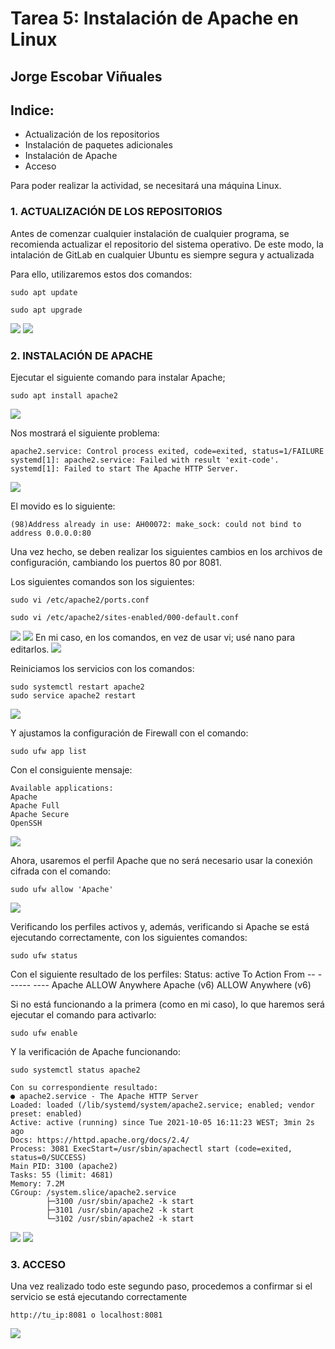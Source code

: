# Tarea 5: Instalación de Apache en Linux

  ## Jorge Escobar Viñuales

  ## Indice:
 - Actualización de los repositorios
 - Instalación de paquetes adicionales
 - Instalación de Apache
 - Acceso

 Para poder realizar la actividad, se necesitará una máquina Linux.

 ### 1. ACTUALIZACIÓN DE LOS REPOSITORIOS

Antes de comenzar cualquier instalación de cualquier programa, se recomienda actualizar el repositorio del sistema operativo. De este modo, la intalación de GitLab en cualquier Ubuntu es siempre segura y actualizada

Para ello, utilizaremos estos dos comandos:

    sudo apt update

    sudo apt upgrade

![](https://github.com/Jorgeev27/GIT/blob/main/img/Tarea%205%20-%20Instalaci%C3%B3n%20de%20Apache%20en%20Linux/Apache%201.png)
![](https://github.com/Jorgeev27/GIT/blob/main/img/Tarea%205%20-%20Instalaci%C3%B3n%20de%20Apache%20en%20Linux/Apache%202.png)

  ### 2. INSTALACIÓN DE APACHE
Ejecutar el siguiente comando para instalar Apache;

    sudo apt install apache2


![](https://github.com/Jorgeev27/GIT/blob/main/img/Tarea%205%20-%20Instalaci%C3%B3n%20de%20Apache%20en%20Linux/Apache%203.png)

Nos mostrará el siguiente problema:

    apache2.service: Control process exited, code=exited, status=1/FAILURE
    systemd[1]: apache2.service: Failed with result 'exit-code'.
    systemd[1]: Failed to start The Apache HTTP Server.

![](https://github.com/Jorgeev27/GIT/blob/main/img/Tarea%205%20-%20Instalaci%C3%B3n%20de%20Apache%20en%20Linux/Apache%204.png)

El movido es lo siguiente:

    (98)Address already in use: AH00072: make_sock: could not bind to address 0.0.0.0:80

Una vez hecho, se deben realizar los siguientes cambios en los archivos de configuración, cambiando los puertos 80 por 8081.

Los siguientes comandos son los siguientes:

    sudo vi /etc/apache2/ports.conf

    sudo vi /etc/apache2/sites-enabled/000-default.conf

![](https://github.com/Jorgeev27/GIT/blob/main/img/Tarea%205%20-%20Instalaci%C3%B3n%20de%20Apache%20en%20Linux/Apache%205.png)
![](https://github.com/Jorgeev27/GIT/blob/main/img/Tarea%205%20-%20Instalaci%C3%B3n%20de%20Apache%20en%20Linux/Apache%206.png)
En mi caso, en los comandos, en vez de usar vi; usé nano para editarlos.
![](https://github.com/Jorgeev27/GIT/blob/main/img/Tarea%205%20-%20Instalaci%C3%B3n%20de%20Apache%20en%20Linux/Apache%207.png)

Reiniciamos los servicios con los comandos:

    sudo systemctl restart apache2
    sudo service apache2 restart

![](https://github.com/Jorgeev27/GIT/blob/main/img/Tarea%205%20-%20Instalaci%C3%B3n%20de%20Apache%20en%20Linux/Apache%208.png)

Y ajustamos la configuración de Firewall con el comando:

    sudo ufw app list

Con el consiguiente mensaje:

    Available applications:
    Apache
    Apache Full
    Apache Secure
    OpenSSH

![](https://github.com/Jorgeev27/GIT/blob/main/img/Tarea%205%20-%20Instalaci%C3%B3n%20de%20Apache%20en%20Linux/Apache%209.png)

Ahora, usaremos el perfil Apache que no será necesario usar la conexión cifrada con el comando:

    sudo ufw allow 'Apache'

![](https://github.com/Jorgeev27/GIT/blob/main/img/Tarea%205%20-%20Instalaci%C3%B3n%20de%20Apache%20en%20Linux/Apache%2010.png)

Verificando los perfiles activos y, además, verificando si Apache se está ejecutando correctamente, con los siguientes comandos:

    sudo ufw status

Con el siguiente resultado de los perfiles:
    Status: active
    To             Action         From
    --             ------         ----
    Apache         ALLOW          Anywhere
    Apache (v6)    ALLOW          Anywhere (v6)

Si no está funcionando a la primera (como en mi caso), lo que haremos será ejecutar el comando para activarlo:

    sudo ufw enable



Y la verificación de Apache funcionando:

    sudo systemctl status apache2

    Con su correspondiente resultado:
    ● apache2.service - The Apache HTTP Server
    Loaded: loaded (/lib/systemd/system/apache2.service; enabled; vendor preset: enabled)
    Active: active (running) since Tue 2021-10-05 16:11:23 WEST; 3min 2s ago
    Docs: https://httpd.apache.org/docs/2.4/
    Process: 3081 ExecStart=/usr/sbin/apachectl start (code=exited, status=0/SUCCESS)
    Main PID: 3100 (apache2)
    Tasks: 55 (limit: 4681)
    Memory: 7.2M
    CGroup: /system.slice/apache2.service
            ├─3100 /usr/sbin/apache2 -k start
            ├─3101 /usr/sbin/apache2 -k start
            └─3102 /usr/sbin/apache2 -k start
            
![](https://github.com/Jorgeev27/GIT/blob/main/img/Tarea%205%20-%20Instalaci%C3%B3n%20de%20Apache%20en%20Linux/Apache%2011.png)
![](https://github.com/Jorgeev27/GIT/blob/main/img/Tarea%205%20-%20Instalaci%C3%B3n%20de%20Apache%20en%20Linux/Apache%2012.png)

 ### 3. ACCESO

 Una vez realizado todo este segundo paso, procedemos a confirmar si el servicio se está ejecutando correctamente

    http://tu_ip:8081 o localhost:8081

![](https://github.com/Jorgeev27/GIT/blob/main/img/Tarea%205%20-%20Instalaci%C3%B3n%20de%20Apache%20en%20Linux/Apache%2013.png)
